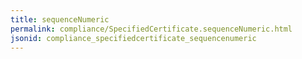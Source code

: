 ```yaml
---
title: sequenceNumeric
permalink: compliance/SpecifiedCertificate.sequenceNumeric.html
jsonid: compliance_specifiedcertificate_sequencenumeric
---
```

